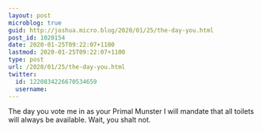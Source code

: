 ```yaml
---
layout: post
microblog: true
guid: http://joshua.micro.blog/2020/01/25/the-day-you.html
post_id: 1020154
date: 2020-01-25T09:22:07+1100
lastmod: 2020-01-25T09:22:07+1100
type: post
url: /2020/01/25/the-day-you.html
twitter:
  id: 1220834226670534659
  username: 
---
```

The day you vote me in as your Primal Munster I will mandate that all toilets will always be available. Wait, you shalt not.
